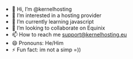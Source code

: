 - 👋 Hi, I’m @kernelhosting
- 👀 I’m interested in a hosting provider
- 🌱 I’m currently learning javascript
- 💞️ I’m looking to collaborate on Equinix
- 📫 How to reach me support@kernelhosting.eu
- 😄 Pronouns: He/Him
- ⚡ Fun fact: im not a simp =))

<!---
kernelhosting/kernelhosting is a ✨ special ✨ repository because its `README.md` (this file) appears on your GitHub profile.
You can click the Preview link to take a look at your changes.
--->
